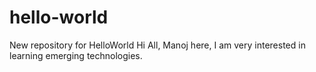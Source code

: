# hello-world
New repository for HelloWorld
Hi All,
Manoj here, I am very interested in learning emerging technologies.
